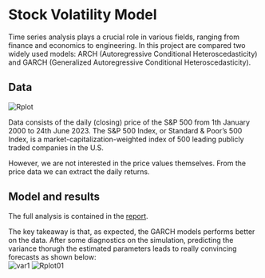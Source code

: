 # Stock Volatility Model

Time series analysis plays a crucial role in various fields, ranging from finance and economics to engineering.
In this project are compared two widely used models: ARCH (Autoregressive Conditional Heteroscedasticity) and GARCH (Generalized Autoregressive Conditional Heteroscedasticity).


## Data
![Rplot](https://github.com/Fedeshadow/Jags-estimate/assets/85882770/ffdaec17-1357-4286-89b5-9a86ad0d0063)

Data consists of the daily (closing) price of the S&P 500 from 1th January 2000 to 24th June 2023.
The S&P 500 Index, or Standard & Poor’s 500 Index, is a market-capitalization-weighted index of 500 leading publicly traded companies in the U.S.

However, we are not interested in the price values themselves. From the price data we can extract the daily returns.

## Model and results
The full analysis is contained in the [report](https://github.com/Fedeshadow/Jags-estimate/blob/main/Presentation.pdf).

The key takeaway is that, as expected, the GARCH models performs better on the data.
After some diagnostics on the simulation, predicting the variance thorugh the estimated parameters leads to really convincing forecasts as shown below:\
![var1](https://github.com/Fedeshadow/Jags-estimate/assets/85882770/eb55734c-d6b3-4cea-94e4-ef9e630e0cec)
![Rplot01](https://github.com/Fedeshadow/Jags-estimate/assets/85882770/04a62d02-8673-475b-9ee8-429a60bc89ff)
